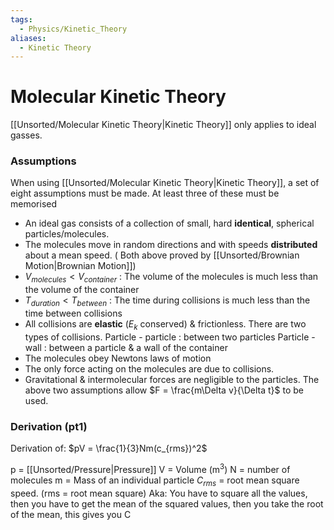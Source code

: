```yaml
---
tags:
  - Physics/Kinetic_Theory
aliases:
  - Kinetic Theory
---
```

# Molecular Kinetic Theory
[[Unsorted/Molecular Kinetic Theory|Kinetic Theory]] only applies to ideal gasses.
### Assumptions
When using [[Unsorted/Molecular Kinetic Theory|Kinetic Theory]], a set of eight assumptions must be made. At least three of these must be memorised
- An ideal gas consists of a collection of small, hard **identical**, spherical particles/molecules.
- The molecules move in random directions and with speeds **distributed** about a mean speed.
( Both above proved by [[Unsorted/Brownian Motion|Brownian Motion]])
- $V_{molecules} < V_{container}$ : The volume of the molecules is much less than the volume of the container
- $T_{duration} < T_{between}$ : The time during collisions is much less than the time between collisions
- All collisions are **elastic** ($E_k$ conserved) & frictionless.
There are two types of collisions.
Particle - particle : between two particles
Particle - wall : between a particle & a wall of the container
- The molecules obey Newtons laws of motion
- The only force acting on the molecules are due to collisions.
- Gravitational & intermolecular forces are negligible to the particles.
The above two assumptions allow $F = \frac{m\Delta v}{\Delta t}$ to be used.

### Derivation (pt1)
Derivation of: $pV = \frac{1}{3}Nm(c_{rms})^2$

p = [[Unsorted/Pressure|Pressure]]
V = Volume (m$^3$)
N = number of molecules
m = Mass of an individual particle
$C_{rms}$ = root mean square speed.
(rms = root mean square)
Aka:
You have to square all the values,
then you have to get the mean of the squared values,
then you take the root of the mean,
this gives you C